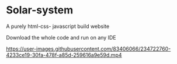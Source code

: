 # Solar-system
A purely html-css- javascript build website

Download the whole code and run on any IDE



https://user-images.githubusercontent.com/83406066/234722760-4233ce19-30fa-478f-a85d-259616a9e59d.mp4

